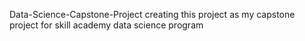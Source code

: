 Data-Science-Capstone-Project
creating this project as my capstone project for skill academy data science program
